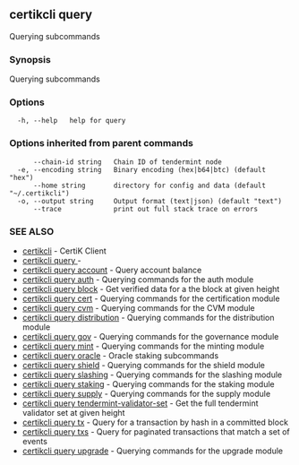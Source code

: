 ## certikcli query

Querying subcommands

### Synopsis

Querying subcommands

### Options

```
  -h, --help   help for query
```

### Options inherited from parent commands

```
      --chain-id string   Chain ID of tendermint node
  -e, --encoding string   Binary encoding (hex|b64|btc) (default "hex")
      --home string       directory for config and data (default "~/.certikcli")
  -o, --output string     Output format (text|json) (default "text")
      --trace             print out full stack trace on errors
```

### SEE ALSO

* [certikcli](certikcli.md)	 - CertiK Client
* [certikcli query ](certikcli_query_.md)	 - 
* [certikcli query account](certikcli_query_account.md)	 - Query account balance
* [certikcli query auth](certikcli_query_auth.md)	 - Querying commands for the auth module
* [certikcli query block](certikcli_query_block.md)	 - Get verified data for a the block at given height
* [certikcli query cert](certikcli_query_cert.md)	 - Querying commands for the certification module
* [certikcli query cvm](certikcli_query_cvm.md)	 - Querying commands for the CVM module
* [certikcli query distribution](certikcli_query_distribution.md)	 - Querying commands for the distribution module
* [certikcli query gov](certikcli_query_gov.md)	 - Querying commands for the governance module
* [certikcli query mint](certikcli_query_mint.md)	 - Querying commands for the minting module
* [certikcli query oracle](certikcli_query_oracle.md)	 - Oracle staking subcommands
* [certikcli query shield](certikcli_query_shield.md)	 - Querying commands for the shield module
* [certikcli query slashing](certikcli_query_slashing.md)	 - Querying commands for the slashing module
* [certikcli query staking](certikcli_query_staking.md)	 - Querying commands for the staking module
* [certikcli query supply](certikcli_query_supply.md)	 - Querying commands for the supply module
* [certikcli query tendermint-validator-set](certikcli_query_tendermint-validator-set.md)	 - Get the full tendermint validator set at given height
* [certikcli query tx](certikcli_query_tx.md)	 - Query for a transaction by hash in a committed block
* [certikcli query txs](certikcli_query_txs.md)	 - Query for paginated transactions that match a set of events
* [certikcli query upgrade](certikcli_query_upgrade.md)	 - Querying commands for the upgrade module


